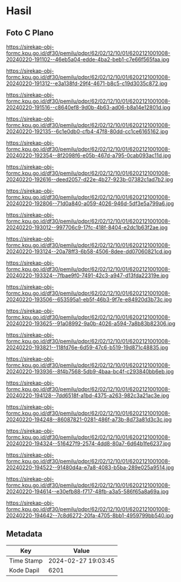 # Hasil

## Foto C Plano

https://sirekap-obj-formc.kpu.go.id/df30/pemilu/pdpr/62/02/12/10/01/6202121001008-20240220-191102--46eb5a04-edde-4ba2-beb1-c7e66f565faa.jpg

https://sirekap-obj-formc.kpu.go.id/df30/pemilu/pdpr/62/02/12/10/01/6202121001008-20240220-191312--e3a138fd-29f4-4671-b8c5-c19d3035c872.jpg

https://sirekap-obj-formc.kpu.go.id/df30/pemilu/pdpr/62/02/12/10/01/6202121001008-20240220-191516--c8640ef8-9d0b-4b63-ad06-b8a14e12801d.jpg

https://sirekap-obj-formc.kpu.go.id/df30/pemilu/pdpr/62/02/12/10/01/6202121001008-20240220-192135--6c1e0db0-cfb4-47f8-80dd-cc1ce6165162.jpg

https://sirekap-obj-formc.kpu.go.id/df30/pemilu/pdpr/62/02/12/10/01/6202121001008-20240220-192354--8f2098f6-e05b-467d-a795-0cab093ac11d.jpg

https://sirekap-obj-formc.kpu.go.id/df30/pemilu/pdpr/62/02/12/10/01/6202121001008-20240220-192616--deed2057-d22e-4b27-923b-07382c1ad7b2.jpg

https://sirekap-obj-formc.kpu.go.id/df30/pemilu/pdpr/62/02/12/10/01/6202121001008-20240220-192806--71d0a840-a059-4026-946d-5df3e5a799a6.jpg

https://sirekap-obj-formc.kpu.go.id/df30/pemilu/pdpr/62/02/12/10/01/6202121001008-20240220-193012--997706c9-17fc-418f-8404-e2dc1b63f2ae.jpg

https://sirekap-obj-formc.kpu.go.id/df30/pemilu/pdpr/62/02/12/10/01/6202121001008-20240220-193124--20a78ff3-6b58-4506-8dee-dd07060821cd.jpg

https://sirekap-obj-formc.kpu.go.id/df30/pemilu/pdpr/62/02/12/10/01/6202121001008-20240220-193324--7fbae9f0-7491-42c3-a947-d13fda22319e.jpg

https://sirekap-obj-formc.kpu.go.id/df30/pemilu/pdpr/62/02/12/10/01/6202121001008-20240220-193506--653595a1-eb5f-46b3-9f7e-e84920d3b73c.jpg

https://sirekap-obj-formc.kpu.go.id/df30/pemilu/pdpr/62/02/12/10/01/6202121001008-20240220-193625--91a08992-9a0b-4026-a594-7a8b83b82306.jpg

https://sirekap-obj-formc.kpu.go.id/df30/pemilu/pdpr/62/02/12/10/01/6202121001008-20240220-193821--118fd76e-6d59-47c6-b519-19d871c48835.jpg

https://sirekap-obj-formc.kpu.go.id/df30/pemilu/pdpr/62/02/12/10/01/6202121001008-20240220-193936--8f4b7568-5db9-4baa-bc4f-c293840bb6eb.jpg

https://sirekap-obj-formc.kpu.go.id/df30/pemilu/pdpr/62/02/12/10/01/6202121001008-20240220-194128--7dd6518f-a1bd-4375-a263-982c3a21ac3e.jpg

https://sirekap-obj-formc.kpu.go.id/df30/pemilu/pdpr/62/02/12/10/01/6202121001008-20240220-194248--86087821-0281-486f-a73b-8d73a81d3c3c.jpg

https://sirekap-obj-formc.kpu.go.id/df30/pemilu/pdpr/62/02/12/10/01/6202121001008-20240220-194324--516427f9-2574-4dd8-80a7-6d64b1fe6237.jpg

https://sirekap-obj-formc.kpu.go.id/df30/pemilu/pdpr/62/02/12/10/01/6202121001008-20240220-194522--91480d4a-e7a8-4083-b5ba-289e025a9514.jpg

https://sirekap-obj-formc.kpu.go.id/df30/pemilu/pdpr/62/02/12/10/01/6202121001008-20240220-194614--e30efb88-f717-48fb-a3a5-586f65a8a69a.jpg

https://sirekap-obj-formc.kpu.go.id/df30/pemilu/pdpr/62/02/12/10/01/6202121001008-20240220-194642--7c8d6272-20fa-4705-8bb1-4959799bb540.jpg


## Metadata

| Key        | Value               |
| ---------- | ------------------- |
| Time Stamp | 2024-02-27 19:03:45 |
| Kode Dapil | 6201                |



